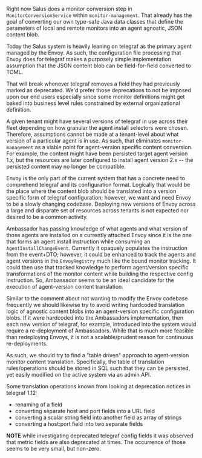 Right now Salus does a monitor conversion step in `MonitorConversionService` within `monitor-management`. That already has the goal of converting our own type-safe Java data classes that define the parameters of local and remote monitors into an agent agnostic, JSON content blob.

Today the Salus system is heavily leaning on telegraf as the primary agent managed by the Envoy. As such, the configuration file processing that Envoy does for telegraf makes a purposely simple implementation assumption that the JSON content blob can be field-for-field converted to TOML.

That will break whenever telegraf removes a field they had previously marked as deprecated. We'd prefer those deprecations to not be imposed upon our end users especially since some monitor definitions might get baked into business level rules constrained by external organizational definition.

A given tenant might have several versions of telegraf in use across their fleet depending on how granular the agent install selectors were chosen. Therefore, assumptions cannot be made at a tenant-level about what version of a particular agent is in use. As such, that eliminates `monitor-management` as a viable point for agent-version specific content conversion. For example, the content might have been persisted target agent version 1.x, but the resources are later configured to install agent version 2.x -- the persisted content may no longer be compatible.

Envoy is the only part of the current system that has a concrete need to comprehend telegraf and its configuration format. Logically that would be the place where the content blob should be translated into a version specific form of telegraf configuration; however, we want and need Envoy to be a slowly changing codebase. Deploying new versions of Envoy across a large and disparate set of resources across tenants is not expected nor desired to be a common activity.

Ambassador has passing knowledge of what agents and what version of those agents are installed on a currently attached Envoy since it is the one that forms an agent install instruction while consuming an `AgentInstallChangeEvent`. Currently it opaquely populates the instruction from the event+DTO; however, it could be enhanced to track the agents and agent versions in the `EnvoyRegistry` much like the bound monitor tracking. It could then use that tracked knowledge to perform agent/version specific transformations of the monitor content while building the respective config instruction. So, Ambassador seems to be an ideal candidate for the execution of agent-version content translation.

Similar to the comment about not wanting to modify the Envoy codebase frequently we should likewise try to avoid writing hardcoded translation logic of agnostic content blobs into an agent-version specific configuration blobs. If it were hardcoded into the Ambassadors implementation, then each new version of telegraf, for example, introduced into the system would require a re-deployment of Ambassadors. While that is much more feasible than redeploying Envoys, it is not a scalable/prudent reason for continuous re-deployments.

As such, we should try to find a "table driven" approach to agent-version monitor content translation. Specifically, the table of translation rules/operations should be stored in SQL such that they can be persisted, yet easily modified on the active system via an admin API.

Some translation operations known from looking at deprecation notices in telegraf 1.12:
- renaming of a field
- converting separate host and port fields into a URL field
- converting a scalar string field into another field as array of strings
- converting a host:port field into two separate fields
  
**NOTE** while investigating deprecated telegraf config fields it was observed that metric fields are also deprecated at times. The occurrence of those seems to be very small, but non-zero.